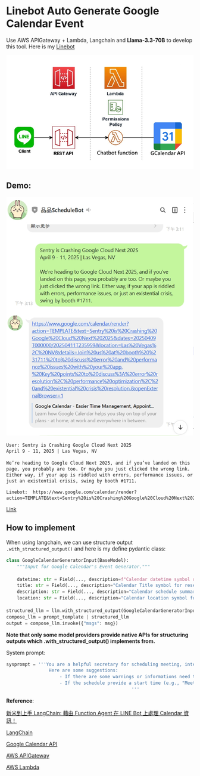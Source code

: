 # Linebot Auto Generate Google Calendar Event

Use AWS APIGateway + Lambda, Langchain and **Llama-3.3-70B** to develop this tool. Here is my [Linebot](https://lin.ee/67zlLA8)


![images](https://github.com/ganoliz/LineCalendar/blob/main/images/flowchart.jpg)

## Demo:

![images](https://github.com/ganoliz/LineCalendar/blob/main/images/demo.jpg)

```
User: Sentry is Crashing Google Cloud Next 2025
April 9 - 11, 2025 | Las Vegas, NV

We’re heading to Google Cloud Next 2025, and if you’ve landed on this page, you probably are too. Or maybe you just clicked the wrong link. Either way, if your app is riddled with errors, performance issues, or just an existential crisis, swing by booth #1711.
```
```
Linebot:  https://www.google.com/calendar/render?action=TEMPLATE&text=Sentry%20is%20Crashing%20Google%20Cloud%20Next%202025&dates=20250409T000000/20250411T235959&location=Las%20Vegas%2C%20NV&details=Join%20us%20at%20booth%20%231711%20to%20discuss%20error%20and%20performance%20issues%20with%20your%20app.%20Key%20points%20to%20discuss%3A%20error%20resolution%2C%20performance%20optimization%2C%20and%20existential%20crisis%20resolution.&openExternalBrowser=1
```
[Link](https://www.google.com/calendar/render?action=TEMPLATE&text=Sentry%20is%20Crashing%20Google%20Cloud%20Next%202025&dates=20250409T000000/20250411T235959&location=Las%20Vegas%2C%20NV&details=Join%20us%20at%20booth%20%231711%20to%20discuss%20error%20and%20performance%20issues%20with%20your%20app.%20Key%20points%20to%20discuss%3A%20error%20resolution%2C%20performance%20optimization%2C%20and%20existential%20crisis%20resolution.&openExternalBrowser=1)
## How to implement

When using langchain, we can use structure output  ```.with_structured_output()``` and here is my define pydantic class:

```python 
class GoogleCalendarGeneratorInput(BaseModel):
    """Input for Google Calendar's Event Generator."""
    
    datetime: str = Field(..., description=f"Calendar datetime symbol of the schedule. format MUST be YYYYMMDDTHHMMSS/YYYYMMDDTHHMMSS. Current time is  {time_now}.")
    title: str = Field(..., description="Calendar Title symbol for reserving schedule.")
    description: str = Field(..., description="Calendar schedule summary needed to mentioned.")
    location: str = Field(..., description="Calendar location symbol for reservation.")

structured_llm = llm.with_structured_output(GoogleCalendarGeneratorInput)
compose_llm = prompt_template | structured_llm 
output = compose_llm.invoke({"msgs": msg})

```
**Note that only some model providers provide native APIs for structuring outputs which .with_structured_output() implements from.** 

System prompt:
```python
sysprompt = '''You are a helpful secretary for scheduling meeting, interview, event, activities. 
                Here are some suggestions: 
                    - If there are some warnings or informations need to mention, use description to list some key points, 1. 2. 3. ...etc each line.
                    - If the schedule provide a start time (e.g., "Meeting at 3 PM") and don't provide a end time. You should estimate a end time (meeting would be 1 hour long and interview 2 hours).
                                               '''
``` 







**Reference**: 

[新米到上手 LangChain: 藉由 Function Agent 在 LINE Bot 上處理 Calendar 資訊！](https://nijialin.com/2023/08/18/first-time-langchain-line-bot/)

[LangChain](https://python.langchain.com/docs/introduction/)

[Google Calendar API](https://developers.google.com/calendar/api/guides/overview)

[AWS APIGateway](https://docs.aws.amazon.com/apigateway/latest/developerguide/welcome.html)

[AWS Lambda](https://docs.aws.amazon.com/lambda/latest/dg/welcome.html)
